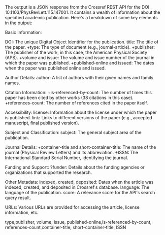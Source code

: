 The output is a JSON response from the Crossref REST API for the DOI 10.1103/PhysRevLett.115.147001. It contains a wealth of information about the specified academic publication. Here's a breakdown of some key elements in the output:

Basic Information:

DOI: The unique Digital Object Identifier for the publication.
title: The title of the paper.
+type: The type of document (e.g., journal-article).
+publisher: The publisher of the work, in this case, the American Physical Society (APS).
+volume and issue: The volume and issue number of the journal in which the paper was published.
+published-online and issued: The dates when the paper was published online and issued.

Author Details:
author: A list of authors with their given names and family names.

Citation Information:
+is-referenced-by-count: The number of times this paper has been cited by other works (38 citations in this case).
+references-count: The number of references cited in the paper itself.

Accessibility:
license: Information about the license under which the paper is published.
link: Links to different versions of the paper (e.g., accepted manuscript, final published version).

Subject and Classification:
subject: The general subject area of the publication.

Journal Details:
+container-title and short-container-title: The name of the journal (Physical Review Letters) and its abbreviation.
+ISSN: The International Standard Serial Number, identifying the journal.


Funding and Support:
?funder: Details about the funding agencies or organizations that supported the research.

Other Metadata:
indexed, created, deposited: Dates when the article was indexed, created, and deposited in Crossref's database.
language: The language of the publication.
score: A relevance score for the API's search query result.

URLs:
Various URLs are provided for accessing the article, license information, etc.

type,publisher, volume, issue, published-online,is-referenced-by-count, references-count,container-title, short-container-title, ISSN